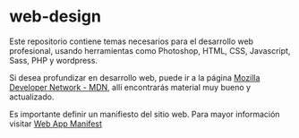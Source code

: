 # web-design
Este repositorio contiene temas necesarios para el desarrollo web profesional, usando herramientas como Photoshop, HTML, CSS, Javascript, Sass, PHP y wordpress.  


Si desea profundizar en desarrollo web, puede ir a la página [Mozilla Developer Network - MDN](https://developer.mozilla.org/es/docs/Learn), allí encontrarás material muy bueno y actualizado.

Es importante definir un manifiesto del sitio web. Para mayor información visitar [Web App Manifest](https://developer.mozilla.org/en-US/docs/Web/Manifest)